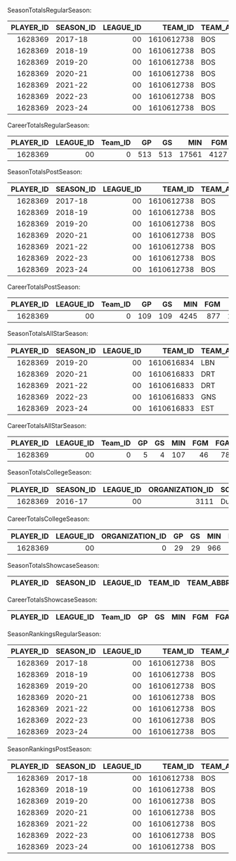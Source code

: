 SeasonTotalsRegularSeason:

|   PLAYER_ID | SEASON_ID   |   LEAGUE_ID |    TEAM_ID | TEAM_ABBREVIATION   |   PLAYER_AGE |   GP |   GS |   MIN |   FGM |   FGA |   FG_PCT |   FG3M |   FG3A |   FG3_PCT |   FTM |   FTA |   FT_PCT |   OREB |   DREB |   REB |   AST |   STL |   BLK |   TOV |   PF |   PTS |
|------------:|:------------|------------:|-----------:|:--------------------|-------------:|-----:|-----:|------:|------:|------:|---------:|-------:|-------:|----------:|------:|------:|---------:|-------:|-------:|------:|------:|------:|------:|------:|-----:|------:|
|     1628369 | 2017-18     |          00 | 1610612738 | BOS                 |           20 |   80 |   80 |  2443 |   397 |   835 |    0.475 |    105 |    242 |     0.434 |   213 |   258 |    0.826 |     50 |    352 |   402 |   128 |    83 |    58 |   114 |  170 |  1112 |
|     1628369 | 2018-19     |          00 | 1610612738 | BOS                 |           21 |   79 |   79 |  2455 |   466 |  1036 |    0.45  |    116 |    311 |     0.373 |   195 |   228 |    0.855 |     70 |    407 |   477 |   168 |    84 |    57 |   122 |  168 |  1243 |
|     1628369 | 2019-20     |          00 | 1610612738 | BOS                 |           22 |   66 |   66 |  2265 |   552 |  1226 |    0.45  |    189 |    469 |     0.403 |   254 |   313 |    0.812 |     64 |    396 |   460 |   200 |    93 |    57 |   155 |  136 |  1547 |
|     1628369 | 2020-21     |          00 | 1610612738 | BOS                 |           23 |   64 |   64 |  2290 |   605 |  1318 |    0.459 |    187 |    485 |     0.386 |   295 |   340 |    0.868 |     50 |    422 |   472 |   276 |    75 |    31 |   171 |  122 |  1692 |
|     1628369 | 2021-22     |          00 | 1610612738 | BOS                 |           24 |   76 |   76 |  2731 |   708 |  1564 |    0.453 |    230 |    651 |     0.353 |   400 |   469 |    0.853 |     85 |    524 |   609 |   334 |    75 |    49 |   217 |  174 |  2046 |
|     1628369 | 2022-23     |          00 | 1610612738 | BOS                 |           25 |   74 |   74 |  2732 |   727 |  1559 |    0.466 |    240 |    686 |     0.35  |   531 |   622 |    0.854 |     78 |    571 |   649 |   342 |    78 |    51 |   213 |  160 |  2225 |
|     1628369 | 2023-24     |          00 | 1610612738 | BOS                 |           26 |   74 |   74 |  2645 |   672 |  1426 |    0.471 |    229 |    609 |     0.376 |   414 |   497 |    0.833 |     67 |    534 |   601 |   364 |    75 |    43 |   188 |  145 |  1987 |

CareerTotalsRegularSeason:

|   PLAYER_ID |   LEAGUE_ID |   Team_ID |   GP |   GS |   MIN |   FGM |   FGA |   FG_PCT |   FG3M |   FG3A |   FG3_PCT |   FTM |   FTA |   FT_PCT |   OREB |   DREB |   REB |   AST |   STL |   BLK |   TOV |   PF |   PTS |
|------------:|------------:|----------:|-----:|-----:|------:|------:|------:|---------:|-------:|-------:|----------:|------:|------:|---------:|-------:|-------:|------:|------:|------:|------:|------:|-----:|------:|
|     1628369 |          00 |         0 |  513 |  513 | 17561 |  4127 |  8964 | 0.460397 |   1296 |   3453 |  0.375325 |  2302 |  2727 | 0.844151 |    464 |   3206 |  3670 |  1812 |   563 |   346 |  1180 | 1075 | 11852 |

SeasonTotalsPostSeason:

|   PLAYER_ID | SEASON_ID   |   LEAGUE_ID |    TEAM_ID | TEAM_ABBREVIATION   |   PLAYER_AGE |   GP |   GS |   MIN |   FGM |   FGA |   FG_PCT |   FG3M |   FG3A |   FG3_PCT |   FTM |   FTA |   FT_PCT |   OREB |   DREB |   REB |   AST |   STL |   BLK |   TOV |   PF |   PTS |
|------------:|:------------|------------:|-----------:|:--------------------|-------------:|-----:|-----:|------:|------:|------:|---------:|-------:|-------:|----------:|------:|------:|---------:|-------:|-------:|------:|------:|------:|------:|------:|-----:|------:|
|     1628369 | 2017-18     |          00 | 1610612738 | BOS                 |           20 |   19 |   19 |   683 |   123 |   261 |    0.471 |     23 |     71 |     0.324 |    82 |    97 |    0.845 |     10 |     73 |    83 |    52 |    23 |    10 |    41 |   50 |   351 |
|     1628369 | 2018-19     |          00 | 1610612738 | BOS                 |           21 |    9 |    9 |   295 |    49 |   112 |    0.438 |     10 |     31 |     0.323 |    29 |    39 |    0.744 |      7 |     53 |    60 |    17 |    10 |     7 |    18 |   21 |   137 |
|     1628369 | 2019-20     |          00 | 1610612738 | BOS                 |           22 |   17 |   17 |   690 |   145 |   334 |    0.434 |     47 |    126 |     0.373 |   100 |   123 |    0.813 |     22 |    148 |   170 |    85 |    17 |    20 |    48 |   41 |   437 |
|     1628369 | 2020-21     |          00 | 1610612738 | BOS                 |           23 |    5 |    5 |   185 |    47 |   111 |    0.423 |     14 |     36 |     0.389 |    45 |    49 |    0.918 |      3 |     26 |    29 |    23 |     6 |     8 |    13 |   15 |   153 |
|     1628369 | 2021-22     |          00 | 1610612738 | BOS                 |           24 |   24 |   24 |   983 |   201 |   472 |    0.426 |     77 |    196 |     0.393 |   136 |   170 |    0.8   |     24 |    137 |   161 |   148 |    29 |    21 |   100 |   72 |   615 |
|     1628369 | 2022-23     |          00 | 1610612738 | BOS                 |           25 |   20 |   20 |   799 |   185 |   404 |    0.458 |     53 |    164 |     0.323 |   120 |   137 |    0.876 |     26 |    184 |   210 |   105 |    21 |    21 |    56 |   44 |   543 |
|     1628369 | 2023-24     |          00 | 1610612738 | BOS                 |           26 |   15 |   15 |   609 |   127 |   290 |    0.438 |     32 |    107 |     0.299 |    94 |   112 |    0.839 |     15 |    141 |   156 |    88 |    15 |    11 |    40 |   44 |   380 |

CareerTotalsPostSeason:

|   PLAYER_ID |   LEAGUE_ID |   Team_ID |   GP |   GS |   MIN |   FGM |   FGA |   FG_PCT |   FG3M |   FG3A |   FG3_PCT |   FTM |   FTA |   FT_PCT |   OREB |   DREB |   REB |   AST |   STL |   BLK |   TOV |   PF |   PTS |
|------------:|------------:|----------:|-----:|-----:|------:|------:|------:|---------:|-------:|-------:|----------:|------:|------:|---------:|-------:|-------:|------:|------:|------:|------:|------:|-----:|------:|
|     1628369 |          00 |         0 |  109 |  109 |  4245 |   877 |  1984 | 0.442036 |    256 |    731 |  0.350205 |   606 |   727 | 0.833562 |    107 |    762 |   869 |   518 |   121 |    98 |   316 |  287 |  2616 |

SeasonTotalsAllStarSeason:

|   PLAYER_ID | SEASON_ID   |   LEAGUE_ID |    TEAM_ID | TEAM_ABBREVIATION   |   PLAYER_AGE |   GP |   GS |   MIN |   FGM |   FGA |   FG_PCT |   FG3M |   FG3A |   FG3_PCT |   FTM |   FTA |   FT_PCT |   OREB |   DREB |   REB |   AST |   STL |   BLK |   TOV |   PF |   PTS |
|------------:|:------------|------------:|-----------:|:--------------------|-------------:|-----:|-----:|------:|------:|------:|---------:|-------:|-------:|----------:|------:|------:|---------:|-------:|-------:|------:|------:|------:|------:|------:|-----:|------:|
|     1628369 | 2019-20     |          00 | 1610616834 | LBN                 |           22 |    1 |    0 |    14 |     3 |     8 |    0.375 |      0 |      4 |     0     |     0 |     0 |      0   |      0 |      1 |     1 |     3 |     3 |     0 |     0 |    0 |     6 |
|     1628369 | 2020-21     |          00 | 1610616833 | DRT                 |           23 |    1 |    1 |    17 |     9 |    16 |    0.563 |      3 |      9 |     0.333 |     0 |     0 |      0   |      1 |      3 |     4 |     7 |     4 |     0 |     0 |    3 |    21 |
|     1628369 | 2021-22     |          00 | 1610616833 | DRT                 |           24 |    1 |    1 |    20 |     4 |    10 |    0.4   |      0 |      4 |     0     |     0 |     0 |      0   |      2 |      2 |     4 |     5 |     1 |     0 |     0 |    0 |     8 |
|     1628369 | 2022-23     |          00 | 1610616833 | GNS                 |           25 |    1 |    1 |    35 |    22 |    31 |    0.71  |     10 |     18 |     0.556 |     1 |     2 |      0.5 |      1 |      9 |    10 |     6 |     1 |     1 |     4 |    0 |    55 |
|     1628369 | 2023-24     |          00 | 1610616833 | EST                 |           26 |    1 |    1 |    22 |     8 |    13 |    0.615 |      4 |      9 |     0.444 |     0 |     0 |      0   |      1 |      2 |     3 |     3 |     1 |     1 |     1 |    0 |    20 |

CareerTotalsAllStarSeason:

|   PLAYER_ID |   LEAGUE_ID |   Team_ID |   GP |   GS |   MIN |   FGM |   FGA |   FG_PCT |   FG3M |   FG3A |   FG3_PCT |   FTM |   FTA |   FT_PCT |   OREB |   DREB |   REB |   AST |   STL |   BLK |   TOV |   PF |   PTS |
|------------:|------------:|----------:|-----:|-----:|------:|------:|------:|---------:|-------:|-------:|----------:|------:|------:|---------:|-------:|-------:|------:|------:|------:|------:|------:|-----:|------:|
|     1628369 |          00 |         0 |    5 |    4 |   107 |    46 |    78 | 0.589743 |     17 |     44 |  0.386363 |     1 |     2 |      0.5 |      5 |     17 |    22 |    24 |    10 |     2 |     5 |    3 |   110 |

SeasonTotalsCollegeSeason:

|   PLAYER_ID | SEASON_ID   |   LEAGUE_ID |   ORGANIZATION_ID | SCHOOL_NAME   |   PLAYER_AGE |   GP |   GS |   MIN |   FGM |   FGA |   FG_PCT |   FG3M |   FG3A |   FG3_PCT |   FTM |   FTA |   FT_PCT |   OREB |   DREB |   REB |   AST |   STL |   BLK |   TOV |   PF |   PTS |
|------------:|:------------|------------:|------------------:|:--------------|-------------:|-----:|-----:|------:|------:|------:|---------:|-------:|-------:|----------:|------:|------:|---------:|-------:|-------:|------:|------:|------:|------:|------:|-----:|------:|
|     1628369 | 2016-17     |          00 |              3111 | Duke          |           19 |   29 |   29 |   966 |   165 |   365 |    0.452 |     40 |    117 |     0.342 |   118 |   139 |    0.849 |     39 |    174 |   213 |    62 |    39 |    33 |    76 |   86 |   488 |

CareerTotalsCollegeSeason:

|   PLAYER_ID |   LEAGUE_ID |   ORGANIZATION_ID |   GP |   GS |   MIN |   FGM |   FGA |   FG_PCT |   FG3M |   FG3A |   FG3_PCT |   FTM |   FTA |   FT_PCT |   OREB |   DREB |   REB |   AST |   STL |   BLK |   TOV |   PF |   PTS |
|------------:|------------:|------------------:|-----:|-----:|------:|------:|------:|---------:|-------:|-------:|----------:|------:|------:|---------:|-------:|-------:|------:|------:|------:|------:|------:|-----:|------:|
|     1628369 |          00 |                 0 |   29 |   29 |   966 |   165 |   365 |    0.452 |     40 |    117 |     0.342 |   118 |   139 |    0.849 |     39 |    174 |   213 |    62 |    39 |    33 |    76 |   86 |   488 |

SeasonTotalsShowcaseSeason:

| PLAYER_ID   | SEASON_ID   | LEAGUE_ID   | TEAM_ID   | TEAM_ABBREVIATION   | PLAYER_AGE   | GP   | GS   | MIN   | FGM   | FGA   | FG_PCT   | FG3M   | FG3A   | FG3_PCT   | FTM   | FTA   | FT_PCT   | OREB   | DREB   | REB   | AST   | STL   | BLK   | TOV   | PF   | PTS   |
|-------------|-------------|-------------|-----------|---------------------|--------------|------|------|-------|-------|-------|----------|--------|--------|-----------|-------|-------|----------|--------|--------|-------|-------|-------|-------|-------|------|-------|

CareerTotalsShowcaseSeason:

| PLAYER_ID   | LEAGUE_ID   | Team_ID   | GP   | GS   | MIN   | FGM   | FGA   | FG_PCT   | FG3M   | FG3A   | FG3_PCT   | FTM   | FTA   | FT_PCT   | OREB   | DREB   | REB   | AST   | STL   | BLK   | TOV   | PF   | PTS   |
|-------------|-------------|-----------|------|------|-------|-------|-------|----------|--------|--------|-----------|-------|-------|----------|--------|--------|-------|-------|-------|-------|-------|------|-------|

SeasonRankingsRegularSeason:

|   PLAYER_ID | SEASON_ID   |   LEAGUE_ID |    TEAM_ID | TEAM_ABBREVIATION   | PLAYER_AGE   | GP   | GS   |   RANK_MIN |   RANK_FGM |   RANK_FGA |   RANK_FG_PCT |   RANK_FG3M |   RANK_FG3A |   RANK_FG3_PCT |   RANK_FTM |   RANK_FTA |   RANK_FT_PCT |   RANK_OREB |   RANK_DREB |   RANK_REB |   RANK_AST |   RANK_STL |   RANK_BLK |   RANK_TOV |   RANK_PTS |   RANK_EFF |
|------------:|:------------|------------:|-----------:|:--------------------|:-------------|:-----|:-----|-----------:|-----------:|-----------:|--------------:|------------:|------------:|---------------:|-----------:|-----------:|--------------:|------------:|------------:|-----------:|-----------:|-----------:|-----------:|-----------:|-----------:|-----------:|
|     1628369 | 2017-18     |          00 | 1610612738 | BOS                 | NR           | NR   | NR   |         40 |         66 |         67 |            48 |         100 |         121 |              8 |         41 |         47 |            40 |         167 |          57 |         77 |        157 |         47 |         52 |         96 |         55 |         60 |
|     1628369 | 2018-19     |          00 | 1610612738 | BOS                 | NR           | NR   | NR   |         37 |         54 |         47 |            74 |          82 |          89 |             50 |         54 |         69 |            26 |         113 |          40 |         49 |        122 |         46 |         49 |         77 |         53 |         59 |
|     1628369 | 2019-20     |          00 | 1610612738 | BOS                 | NR           | NR   | NR   |         15 |         14 |         12 |            73 |          10 |          17 |             22 |         25 |         27 |            58 |         109 |          21 |         29 |         78 |         16 |         38 |         35 |         13 |         21 |
|     1628369 | 2020-21     |          00 | 1610612738 | BOS                 | NR           | NR   | NR   |         12 |          9 |          7 |            75 |          11 |          10 |             83 |         16 |         21 |            27 |         141 |          16 |         27 |         46 |         34 |        113 |         20 |          9 |         14 |
|     1628369 | 2021-22     |          00 | 1610612738 | BOS                 | NR           | NR   | NR   |          4 |          4 |          1 |            64 |           9 |           4 |            102 |          6 |          7 |            33 |          82 |          13 |         22 |         35 |         49 |         60 |         12 |          4 |          6 |
|     1628369 | 2022-23     |          00 | 1610612738 | BOS                 | NR           | NR   | NR   |          7 |          2 |          1 |            73 |           6 |           2 |            111 |          4 |          6 |            36 |          97 |           8 |         22 |         39 |         46 |         51 |         12 |          1 |          5 |
|     1628369 | 2023-24     |          00 | 1610612738 | BOS                 | NR           | NR   | NR   |         16 |         12 |          9 |            77 |           8 |           7 |             80 |          9 |          9 |            50 |         127 |          14 |         24 |         38 |         47 |         88 |         21 |          8 |          9 |

SeasonRankingsPostSeason:

|   PLAYER_ID | SEASON_ID   |   LEAGUE_ID |    TEAM_ID | TEAM_ABBREVIATION   | PLAYER_AGE   | GP   | GS   |   RANK_MIN |   RANK_FGM |   RANK_FGA |   RANK_FG_PCT |   RANK_FG3M |   RANK_FG3A |   RANK_FG3_PCT |   RANK_FTM |   RANK_FTA |   RANK_FT_PCT |   RANK_OREB |   RANK_DREB |   RANK_REB |   RANK_AST |   RANK_STL |   RANK_BLK |   RANK_TOV |   RANK_PTS |   RANK_EFF |
|------------:|:------------|------------:|-----------:|:--------------------|:-------------|:-----|:-----|-----------:|-----------:|-----------:|--------------:|------------:|------------:|---------------:|-----------:|-----------:|--------------:|------------:|------------:|-----------:|-----------:|-----------:|-----------:|-----------:|-----------:|-----------:|
|     1628369 | 2017-18     |          00 | 1610612738 | BOS                 | NR           | NR   | NR   |          7 |          7 |          9 |            28 |          22 |          21 |             52 |          4 |          4 |            17 |          46 |          20 |         25 |         15 |          8 |         21 |          7 |          6 |         12 |
|     1628369 | 2018-19     |          00 | 1610612738 | BOS                 | NR           | NR   | NR   |         48 |         40 |         39 |            45 |          61 |          61 |             60 |         29 |         29 |            54 |          74 |          32 |         41 |         65 |         36 |         33 |         36 |         40 |         47 |
|     1628369 | 2019-20     |          00 | 1610612738 | BOS                 | NR           | NR   | NR   |          7 |          5 |          5 |            39 |           5 |           5 |             48 |          4 |          4 |            35 |          19 |           5 |          5 |          8 |         19 |          3 |          6 |          6 |          7 |
|     1628369 | 2020-21     |          00 | 1610612738 | BOS                 | NR           | NR   | NR   |         76 |         49 |         42 |            53 |          51 |          57 |             36 |         15 |         20 |             7 |         114 |          66 |         77 |         45 |         58 |         28 |         46 |         38 |         48 |
|     1628369 | 2021-22     |          00 | 1610612738 | BOS                 | NR           | NR   | NR   |          1 |          2 |          1 |            49 |           2 |           3 |             28 |          1 |          1 |            35 |          18 |           3 |          6 |          1 |          2 |          6 |          1 |          1 |          1 |
|     1628369 | 2022-23     |          00 | 1610612738 | BOS                 | NR           | NR   | NR   |          3 |          4 |          4 |            42 |           3 |           1 |             68 |          2 |          3 |            15 |          14 |           3 |          4 |          4 |          8 |          5 |          4 |          3 |          2 |
|     1628369 | 2023-24     |          00 | 1610612738 | BOS                 | NR           | NR   | NR   |          5 |          8 |          5 |            48 |          10 |           7 |             72 |          2 |          3 |            24 |          34 |           2 |          3 |          8 |         13 |         18 |          4 |          5 |          4 |